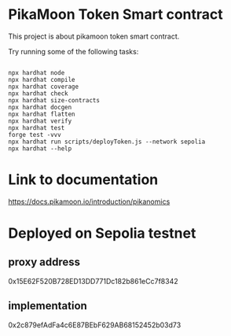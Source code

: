 # PikaMoon Token Smart contract

This project is about pikamoon token smart contract.

Try running some of the following tasks:

```shell

npx hardhat node
npx hardhat compile
npx hardhat coverage
npx hardhat check
npx hardhat size-contracts
npx hardhat docgen   
npx hardhat flatten   
npx hardhat verify   
npx hardhat test
forge test -vvv 
npx hardhat run scripts/deployToken.js --network sepolia
npx hardhat --help

```

# Link to documentation
https://docs.pikamoon.io/introduction/pikanomics

# Deployed on Sepolia testnet
## proxy address 
0x15E62F520B728ED13DD771Dc182b861eCc7f8342
## implementation
0x2c879efAdFa4c6E87BEbF629AB68152452b03d73